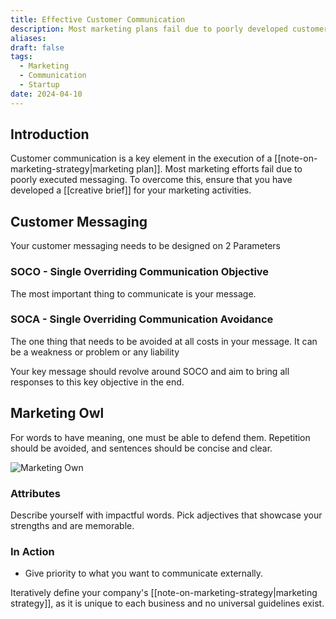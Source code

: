 ```yaml
---
title: Effective Customer Communication
description: Most marketing plans fail due to poorly developed customer messaging. Understand how to develop effective communication for your marketing efforts
aliases: 
draft: false
tags:
  - Marketing
  - Communication
  - Startup
date: 2024-04-10
---
```


## Introduction

Customer communication is a key element in the execution of a [[note-on-marketing-strategy|marketing plan]]. Most marketing efforts fail due to poorly executed messaging. To overcome this, ensure that you have developed a [[creative brief]] for your marketing activities.

## Customer Messaging

  Your customer messaging needs to be designed on 2 Parameters

### SOCO - Single Overriding Communication Objective
  
  The most important thing to communicate is your message.
### SOCA - Single Overriding Communication Avoidance

The one thing that needs to be avoided at all costs in your message. It can be a weakness or problem or any liability

  Your key message should revolve around SOCO and aim to bring all responses to this key objective in the end.

## Marketing Owl

  For words to have meaning, one must be able to defend them. Repetition should be avoided, and sentences should be concise and clear.
  

  ![Marketing Own](https://i.imgur.com/zcmnvdP.png)

### Attributes
  Describe yourself with impactful words. Pick adjectives that showcase your strengths and are memorable.
### In Action
  - Give priority to what you want to communicate externally.

  Iteratively define your company's [[note-on-marketing-strategy|marketing strategy]], as it is unique to each business and no universal guidelines exist.



